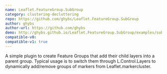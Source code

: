 ```yaml
---
name: Leaflet.FeatureGroup.SubGroup
category: clustering-decluttering
repo: https://github.com/ghybs/Leaflet.FeatureGroup.SubGroup
author: ghybs
author-url: https://github.com/ghybs
demo: http://ghybs.github.io/Leaflet.FeatureGroup.SubGroup/examples/subGroup-markercluster-controlLayers-realworld.388.html
compatible-v0:
compatible-v1: true
---
```


A simple plugin to create Feature Groups that add their child layers into a parent group. Typical usage is to switch them through L.Control.Layers to dynamically add/remove groups of markers from Leaflet.markercluster.
